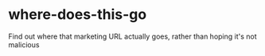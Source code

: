 # where-does-this-go
Find out where that marketing URL actually goes, rather than hoping it's not malicious
